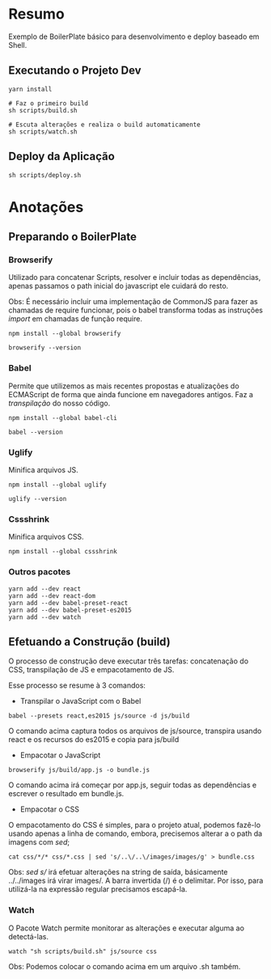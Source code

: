 # Resumo
Exemplo de BoilerPlate básico para desenvolvimento e deploy baseado em Shell.

## Executando o Projeto Dev
```shell
yarn install

# Faz o primeiro build
sh scripts/build.sh

# Escuta alterações e realiza o build automaticamente
sh scripts/watch.sh
```

## Deploy da Aplicação
```shell
sh scripts/deploy.sh
```

# Anotações

## Preparando o BoilerPlate

### Browserify
Utilizado para concatenar Scripts, resolver e incluir todas as dependências, apenas passamos o path inicial do javascript ele cuidará do resto.

Obs: É necessário incluir uma implementação de CommonJS para fazer as chamadas de require funcionar, pois o babel transforma todas as instruções *import* em chamadas de função require.

```shell
npm install --global browserify

browserify --version
```

### Babel
Permite que utilizemos as mais recentes propostas e atualizações do ECMAScript de forma que ainda funcione em navegadores antigos. Faz a *transpilação* do nosso código.

```shell
npm install --global babel-cli

babel --version
```

### Uglify
Minifica arquivos JS.
```shell
npm install --global uglify

uglify --version
```

### Cssshrink
Minifica arquivos CSS.
```shell
npm install --global cssshrink
```

### Outros pacotes
```shell
yarn add --dev react
yarn add --dev react-dom
yarn add --dev babel-preset-react
yarn add --dev babel-preset-es2015
yarn add --dev watch
```

## Efetuando a Construção (build)
O processo de construção deve executar três tarefas: concatenação do CSS, transpilação de JS e empacotamento de JS.

Esse processo se resume à 3 comandos:
- Transpilar o JavaScript com o Babel
```shell
babel --presets react,es2015 js/source -d js/build
```
O comando acima captura todos os arquivos de js/source, transpira usando react e os recursos do es2015 e copia para js/build

- Empacotar o JavaScript
```shell
browserify js/build/app.js -o bundle.js
```
O comando acima irá começar por app.js, seguir todas as dependências e escrever o resultado em bundle.js.

- Empacotar o CSS

O empacotamento do CSS é simples, para o projeto atual, podemos fazê-lo usando apenas a linha de comando, embora, precisemos alterar a o path da imagens com *sed*;
```shell
cat css/*/* css/*.css | sed 's/..\/..\/images/images/g' > bundle.css
```
Obs: *sed s/* irá efetuar alterações na string de saída, básicamente ../../images irá virar images/. A barra invertida (/) é o delimitar. Por isso, para utilizá-la na expressão regular precisamos escapá-la.


### Watch
O Pacote Watch permite monitorar as alterações e executar alguma ao detectá-las.
```shell
watch "sh scripts/build.sh" js/source css
```
Obs: Podemos colocar o comando acima em um arquivo .sh também.

